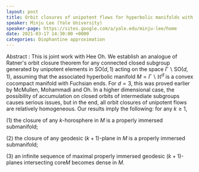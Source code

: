 ```yaml
---
layout: post
title: Orbit closures of unipotent flows for hyperbolic manifolds with Fuchsian ends
speaker: Minju Lee (Yale University)
speaker-page: https://sites.google.com/a/yale.edu/minju-lee/home
date: 2021-03-17 14:30:00 +0000
categories: Diophantine approximation
---
```


Abstract : This is joint work with Hee Oh. We establish an analogue of Ratner's orbit closure theorem for any connected closed subgroup generated by unipotent elements in $\mathrm{SO}(d,1)$ acting on the space $\Gamma\backslash\mathrm{SO}(d,1)$, assuming that the associated hyperbolic manifold $M=\Gamma\backslash\mathbb{H}^d$ is a convex cocompact manifold with Fuchsian ends. For $d = 3$, this was proved earlier by McMullen, Mohammadi and Oh. In a higher dimensional case, the possibility of accumulation on closed orbits of intermediate subgroups causes serious issues, but in the end, all orbit closures of unipotent flows are relatively homogeneous. Our results imply the following: for any $k\geq 1$,

(1) the closure of any $k$-horosphere in $M$ is a properly immersed submanifold;

(2) the closure of any geodesic $(k+1)$-plane in $M$ is a properly immersed submanifold;

(3) an infinite sequence of maximal properly immersed geodesic $(k+1)$-planes intersecting $\mathrm{core} M$ becomes dense in $M$.